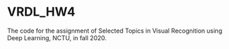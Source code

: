 # VRDL_HW4
The code for the assignment of Selected Topics in Visual Recognition using Deep Learning, NCTU, in fall 2020.
